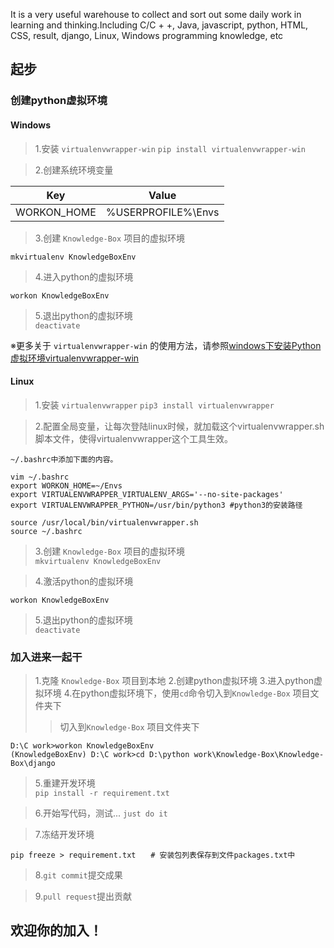 It is a very useful warehouse to collect and sort out some daily work in learning and thinking.Including C/C + +, Java, javascript, python, HTML, CSS, result, django, Linux, Windows programming knowledge, etc

## 起步

### 创建python虚拟环境 
#### Windows
> 1.安装 `virtualenvwrapper-win`
```pip install virtualenvwrapper-win```

> 2.创建系统环境变量

| Key | Value | 
| ------ | ------ |
| WORKON_HOME | %USERPROFILE%\Envs |

> 3.创建 `Knowledge-Box` 项目的虚拟环境  

```mkvirtualenv KnowledgeBoxEnv```

> 4.进入python的虚拟环境  

```workon KnowledgeBoxEnv```

> 5.退出python的虚拟环境  
```deactivate```


※更多关于 `virtualenvwrapper-win` 的使用方法，请参照[windows下安装Python虚拟环境virtualenvwrapper-win](https://www.cnblogs.com/suke99/p/5355894.html)

#### Linux 
> 1.安装 `virtualenvwrapper`
```pip3 install virtualenvwrapper```

> 2.配置全局变量，让每次登陆linux时候，就加载这个virtualenvwrapper.sh脚本文件，使得virtualenvwrapper这个工具生效。

```~/.bashrc中添加下面的内容。```
```
vim ~/.bashrc
export WORKON_HOME=~/Envs
export VIRTUALENVWRAPPER_VIRTUALENV_ARGS='--no-site-packages'
export VIRTUALENVWRAPPER_PYTHON=/usr/bin/python3 #python3的安装路径

source /usr/local/bin/virtualenvwrapper.sh
source ~/.bashrc
```

> 3.创建 `Knowledge-Box` 项目的虚拟环境  
```mkvirtualenv KnowledgeBoxEnv```

> 4.激活python的虚拟环境 

```workon KnowledgeBoxEnv```

> 5.退出python的虚拟环境  
```deactivate```

### 加入进来一起干

> 1.克隆 `Knowledge-Box` 项目到本地
> 2.创建python虚拟环境
> 3.进入python虚拟环境
> 4.在python虚拟环境下，使用`cd`命令切入到`Knowledge-Box` 项目文件夹下
>> 切入到`Knowledge-Box` 项目文件夹下  
```
D:\C work>workon KnowledgeBoxEnv
(KnowledgeBoxEnv) D:\C work>cd D:\python work\Knowledge-Box\Knowledge-Box\django
```
> 5.重建开发环境  
```pip install -r requirement.txt```

> 6.开始写代码，测试... `just do it`  

> 7.冻结开发环境  
```	
pip freeze > requirement.txt　　# 安装包列表保存到文件packages.txt中　
```
> 8.`git commit`提交成果  

> 9.`pull request`提出贡献  

## 欢迎你的加入！

